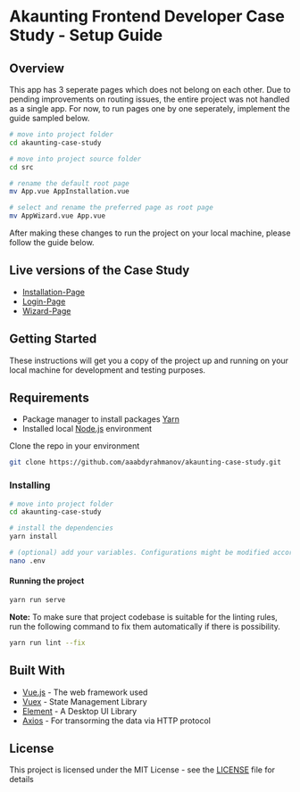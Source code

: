 # Akaunting Frontend Developer Case Study - Setup Guide

## Overview
This app has 3 seperate pages which does not belong on each other. Due to pending improvements on routing issues, the entire project was not handled as a single app. For now, to run pages one by one seperately, implement the guide sampled below. 

```bash
# move into project folder
cd akaunting-case-study

# move into project source folder
cd src

# rename the default root page
mv App.vue AppInstallation.vue

# select and rename the preferred page as root page
mv AppWizard.vue App.vue
```
After making these changes to run the project on your local machine, please follow the guide below.


## Live versions of the Case Study
- [Installation-Page](https://elegant-nobel-439d00.netlify.app/)
- [Login-Page](https://suspicious-mcnulty-1431c0.netlify.app/)
- [Wizard-Page](https://priceless-hamilton-794bfe.netlify.app/)

## Getting Started
These instructions will get you a copy of the project up and running on your local machine for development and testing purposes.

## Requirements
- Package manager to install packages [Yarn](https://classic.yarnpkg.com/en/docs/install#debian-stable)
- Installed local [Node.js](https://nodejs.org/) environment

Clone the repo in your environment

```bash
git clone https://github.com/aaabdyrahmanov/akaunting-case-study.git
```

### Installing

```bash
# move into project folder
cd akaunting-case-study

# install the dependencies
yarn install

# (optional) add your variables. Configurations might be modified according to the preferences.
nano .env
```

#### Running the project

```bash
yarn run serve
```

**Note:** To make sure that project codebase is suitable for the linting rules, run the following command to fix them automatically if there is possibility. 
```sh
yarn run lint --fix
```

## Built With

* [Vue.js](https://vuejs.org/) - The web framework used
* [Vuex](https://vuex.vuejs.org/) - State Management Library
* [Element](https://element.eleme.io/#/en-US) - A Desktop UI Library
* [Axios](https://github.com/axios/axios) - For transorming the data via HTTP protocol

## License

This project is licensed under the MIT License - see the [LICENSE](https://github.com/aaabdyrahmanov/akaunting-case-study/blob/main/LICENSE.md) file for details